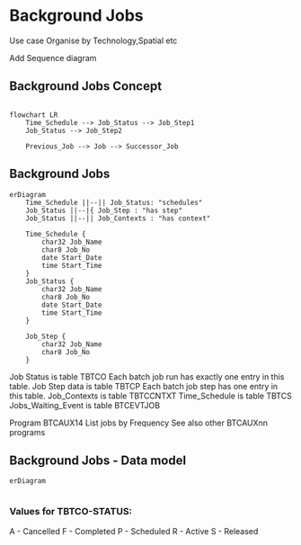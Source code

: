 # Background Jobs
Use case
Organise by Technology,Spatial etc
<!--Simplified conceptual Model -->
<!--Key objects and relationships to other key objects.  Try to show the ocntext of how this object is used. -->

Add Sequence diagram
## Background Jobs Concept
```mermaid

flowchart LR
    Time_Schedule --> Job_Status --> Job_Step1
    Job_Status --> Job_Step2
 
    Previous_Job --> Job --> Successor_Job
```

## Background Jobs
<!--Data Model -->
<!--Main objects only, only show any important fields -->
```mermaid
erDiagram
    Time_Schedule ||--|| Job_Status: "schedules"
    Job_Status ||--|{ Job_Step : "has step"
    Job_Status ||--|| Job_Contexts : "has context"

    Time_Schedule {
        char32 Job_Name
        char8 Job_No
        date Start_Date
        time Start_Time        
    }
    Job_Status {
        char32 Job_Name
        char8 Job_No
        date Start_Date
        time Start_Time        
    }
    
    Job_Step {
        char32 Job_Name
        char8 Job_No
    }

```  
Job Status is table TBTCO
Each batch job run has exactly one entry in this table.
Job Step data is table TBTCP
Each batch job step has one entry in this table.
Job_Contexts is table TBTCCNTXT
Time_Schedule is table TBTCS
Jobs_Waiting_Event is table BTCEVTJOB

Program BTCAUX14 List jobs by Frequency
See also other BTCAUXnn programs

## Background Jobs - Data model
<!--Technical Data Model -->
<!--Any useful, show fields that are PK, FK, or any others.  May need multiple diagrams for detail-->
```mermaid
erDiagram


```  

<!--Describe key tables or special relationships -->
### Values for TBTCO-STATUS:

A - Cancelled
F - Completed
P - Scheduled
R - Active
S - Released
